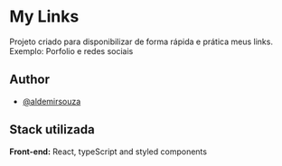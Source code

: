 
# My Links

Projeto criado para disponibilizar de forma rápida e prática meus links. Exemplo: Porfolio e redes sociais


## Author

- [@aldemirsouza](https://github.com/aldemirsouza/)


## Stack utilizada

**Front-end:** React, typeScript and styled components


